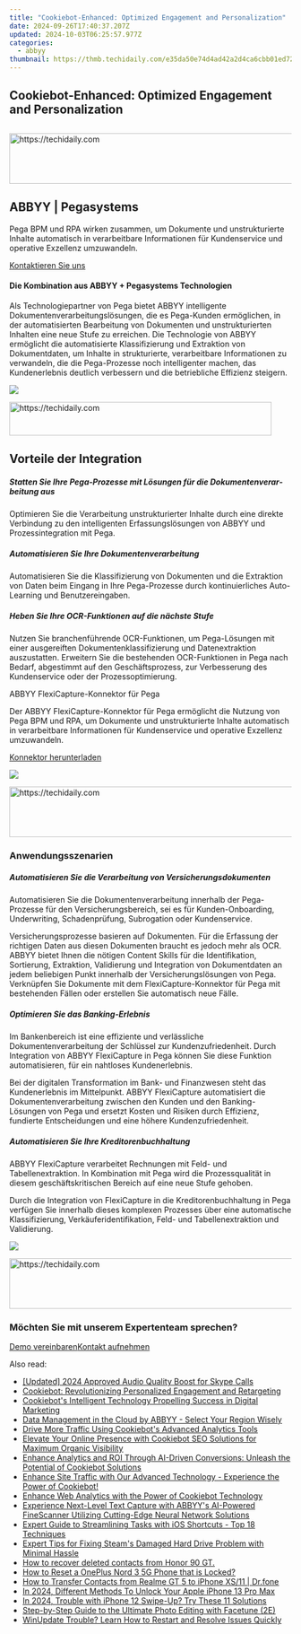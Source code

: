 ```yaml
---
title: "Cookiebot-Enhanced: Optimized Engagement and Personalization"
date: 2024-09-26T17:40:37.207Z
updated: 2024-10-03T06:25:57.977Z
categories:
  - abbyy
thumbnail: https://thmb.techidaily.com/e35da50e74d4ad42a2d4ca6cbb01ed721572402298c4b208ceac1efbbaaf58d4.png
---
```


## Cookiebot-Enhanced: Optimized Engagement and Personalization

## 

<!-- affiliate ads begin -->
<a href="https://appsumo.8odi.net/c/5597632/2052063/7443" target="_top" id="2052063">
  <img src="//a.impactradius-go.com/display-ad/7443-2052063" border="0" alt="https://techidaily.com" width="728" height="90"/>
</a>
<img height="0" width="0" src="https://appsumo.8odi.net/i/5597632/2052063/7443" style="position:absolute;visibility:hidden;" border="0" />
<!-- affiliate ads end -->

## ABBYY | Pegasystems 

Pega BPM und RPA wirken zusammen, um Dokumente und unstrukturierte Inhalte automatisch in verarbeitbare Informationen für Kundenservice und operative Exzellenz umzuwandeln.

[Kontaktieren Sie uns](https://tools.techidaily.com/abbyy/products/)

#### Die Kombination aus ABBYY + Pegasystems Technologien 

Als Technologiepartner von Pega bietet ABBYY intelligente Dokumentenverarbeitungslösungen, die es Pega-Kunden ermöglichen, in der automatisierten Bearbeitung von Dokumenten und unstrukturierten Inhalten eine neue Stufe zu erreichen. Die Technologie von ABBYY ermöglicht die automatisierte Klassifizierung und Extraktion von Dokumentdaten, um Inhalte in strukturierte, verarbeitbare Informationen zu verwandeln, die die Pega-Prozesse noch intelligenter machen, das Kundenerlebnis deutlich verbessern und die betriebliche Effizienz steigern.

![](https://content.abbyy.com/-/media/project/abbyy/abbyy/solutions/digital-onboarding/overview-image.jpg?h=716&iar=0&w=1272)

<!-- affiliate ads begin -->
<a href="https://aligracehair.sjv.io/c/5597632/2135360/19272" target="_top" id="2135360">
  <img src="//a.impactradius-go.com/display-ad/19272-2135360" border="0" alt="https://techidaily.com" width="468" height="60"/>
</a>
<img height="0" width="0" src="https://aligracehair.sjv.io/i/5597632/2135360/19272" style="position:absolute;visibility:hidden;" border="0" />
<!-- affiliate ads end -->

## Vorteile der Integration

##### Statten Sie Ihre Pega-Prozesse mit Lösungen für die Dokumentenverar­beitung aus 

Optimieren Sie die Verarbeitung unstrukturierter Inhalte durch eine direkte Verbindung zu den intelligenten Erfassungslösungen von ABBYY und Prozessintegration mit Pega.

##### Automatisieren Sie Ihre Dokumentenverar­beitung 

Automatisieren Sie die Klassifizierung von Dokumenten und die Extraktion von Daten beim Eingang in Ihre Pega-Prozesse durch kontinuierliches Auto-Learning und Benutzereingaben.

##### Heben Sie Ihre OCR-Funktionen auf die nächste Stufe 

Nutzen Sie branchenführende OCR-Funktionen, um Pega-Lösungen mit einer ausgereiften Dokumentenklassifizierung und Datenextraktion auszustatten. Erweitern Sie die bestehenden OCR-Funktionen in Pega nach Bedarf, abgestimmt auf den Geschäftsprozess, zur Verbesserung des Kundenservice oder der Prozessoptimierung.

ABBYY FlexiCapture-Konnektor für Pega 

Der ABBYY FlexiCapture-Konnektor für Pega ermöglicht die Nutzung von Pega BPM und RPA, um Dokumente und unstrukturierte Inhalte automatisch in verarbeitbare Informationen für Kundenservice und operative Exzellenz umzuwandeln.

[Konnektor herunterladen](https://tools.techidaily.com/abbyy/products/)

![](https://content.abbyy.com/-/media/feature/basecomponents/clients/pegasystems_logo_rev_120px.png?h=26&iar=0&w=120)

<!-- affiliate ads begin -->
<a href="https://appsumo.8odi.net/c/5597632/2144278/7443" target="_top" id="2144278">
  <img src="//a.impactradius-go.com/display-ad/7443-2144278" border="0" alt="https://techidaily.com" width="728" height="90"/>
</a>
<img height="0" width="0" src="https://appsumo.8odi.net/i/5597632/2144278/7443" style="position:absolute;visibility:hidden;" border="0" />
<!-- affiliate ads end -->

### Anwendungsszenarien 

##### Automatisieren Sie die Verarbeitung von Versicherungsdokumenten 

Automatisieren Sie die Dokumentenverarbeitung innerhalb der Pega-Prozesse für den Versicherungsbereich, sei es für Kunden-Onboarding, Underwriting, Schadenprüfung, Subrogation oder Kundenservice. 

Versicherungsprozesse basieren auf Dokumenten. Für die Erfassung der richtigen Daten aus diesen Dokumenten braucht es jedoch mehr als OCR. ABBYY bietet Ihnen die nötigen Content Skills für die Identifikation, Sortierung, Extraktion, Validierung und Integration von Dokumentdaten an jedem beliebigen Punkt innerhalb der Versicherungslösungen von Pega. Verknüpfen Sie Dokumente mit dem FlexiCapture-Konnektor für Pega mit bestehenden Fällen oder erstellen Sie automatisch neue Fälle. 

##### Optimieren Sie das Banking-Erlebnis 

Im Bankenbereich ist eine effiziente und verlässliche Dokumentenverarbeitung der Schlüssel zur Kundenzufriedenheit. Durch Integration von ABBYY FlexiCapture in Pega können Sie diese Funktion automatisieren, für ein nahtloses Kundenerlebnis. 

Bei der digitalen Transformation im Bank- und Finanzwesen steht das Kundenerlebnis im Mittelpunkt. ABBYY FlexiCapture automatisiert die Dokumentenverarbeitung zwischen den Kunden und den Banking-Lösungen von Pega und ersetzt Kosten und Risiken durch Effizienz, fundierte Entscheidungen und eine höhere Kundenzufriedenheit. 

##### Automatisieren Sie Ihre Kreditorenbuchhaltung 

ABBYY FlexiCapture verarbeitet Rechnungen mit Feld- und Tabellenextraktion. In Kombination mit Pega wird die Prozessqualität in diesem geschäftskritischen Bereich auf eine neue Stufe gehoben. 

Durch die Integration von FlexiCapture in die Kreditorenbuchhaltung in Pega verfügen Sie innerhalb dieses komplexen Prozesses über eine automatische Klassifizierung, Verkäuferidentifikation, Feld- und Tabellenextraktion und Validierung. 

![](https://content.abbyy.com/-/media/feature/basecomponents/assets-thumbnails/abbyy_microscopic_web_photos_2_1486--836.jpg?h=836&iar=0&w=1486)

<!-- affiliate ads begin -->
<a href="https://appsumo.8odi.net/c/5597632/2075472/7443" target="_top" id="2075472">
  <img src="//a.impactradius-go.com/display-ad/7443-2075472" border="0" alt="https://techidaily.com" width="728" height="90"/>
</a>
<img height="0" width="0" src="https://appsumo.8odi.net/i/5597632/2075472/7443" style="position:absolute;visibility:hidden;" border="0" />
<!-- affiliate ads end -->

### Möchten Sie mit unserem Expertenteam sprechen?

[Demo vereinbaren](https://tools.techidaily.com/abbyy/products/)[Kontakt aufnehmen](https://tools.techidaily.com/abbyy/products/)

<ins class="adsbygoogle"
     style="display:block"
     data-ad-format="autorelaxed"
     data-ad-client="ca-pub-7571918770474297"
     data-ad-slot="1223367746"></ins>

<ins class="adsbygoogle"
     style="display:block"
     data-ad-client="ca-pub-7571918770474297"
     data-ad-slot="8358498916"
     data-ad-format="auto"
     data-full-width-responsive="true"></ins>

<span class="atpl-alsoreadstyle">Also read:</span>
<div><ul>
<li><a href="https://screen-capture.techidaily.com/updated-2024-approved-audio-quality-boost-for-skype-calls/"><u>[Updated] 2024 Approved Audio Quality Boost for Skype Calls</u></a></li>
<li><a href="https://solve-hot.techidaily.com/cookiebot-revolutionizing-personalized-engagement-and-retargeting/"><u>Cookiebot: Revolutionizing Personalized Engagement and Retargeting</u></a></li>
<li><a href="https://solve-hot.techidaily.com/cookiebots-intelligent-technology-propelling-success-in-digital-marketing/"><u>Cookiebot's Intelligent Technology Propelling Success in Digital Marketing</u></a></li>
<li><a href="https://solve-hot.techidaily.com/data-management-in-the-cloud-by-abbyy-select-your-region-wisely/"><u>Data Management in the Cloud by ABBYY - Select Your Region Wisely</u></a></li>
<li><a href="https://solve-hot.techidaily.com/drive-more-traffic-using-cookiebots-advanced-analytics-tools/"><u>Drive More Traffic Using Cookiebot's Advanced Analytics Tools</u></a></li>
<li><a href="https://solve-hot.techidaily.com/elevate-your-online-presence-with-cookiebot-seo-solutions-for-maximum-organic-visibility/"><u>Elevate Your Online Presence with Cookiebot SEO Solutions for Maximum Organic Visibility</u></a></li>
<li><a href="https://solve-hot.techidaily.com/enhance-analytics-and-roi-through-ai-driven-conversions-unleash-the-potential-of-cookiebot-solutions/"><u>Enhance Analytics and ROI Through AI-Driven Conversions: Unleash the Potential of Cookiebot Solutions</u></a></li>
<li><a href="https://solve-hot.techidaily.com/enhance-site-traffic-with-our-advanced-technology-experience-the-power-of-cookiebot/"><u>Enhance Site Traffic with Our Advanced Technology - Experience the Power of Cookiebot!</u></a></li>
<li><a href="https://solve-hot.techidaily.com/enhance-web-analytics-with-the-power-of-cookiebot-technology/"><u>Enhance Web Analytics with the Power of Cookiebot Technology</u></a></li>
<li><a href="https://solve-hot.techidaily.com/experience-next-level-text-capture-with-abbyys-ai-powered-finescanner-utilizing-cutting-edge-neural-network-solutions/"><u>Experience Next-Level Text Capture with ABBYY's AI-Powered FineScanner Utilizing Cutting-Edge Neural Network Solutions</u></a></li>
<li><a href="https://technical-tips.techidaily.com/expert-guide-to-streamlining-tasks-with-ios-shortcuts-top-18-techniques/"><u>Expert Guide to Streamlining Tasks with iOS Shortcuts - Top 18 Techniques</u></a></li>
<li><a href="https://win-solutions.techidaily.com/expert-tips-for-fixing-steams-damaged-hard-drive-problem-with-minimal-hassle/"><u>Expert Tips for Fixing Steam's Damaged Hard Drive Problem with Minimal Hassle</u></a></li>
<li><a href="https://blog-min.techidaily.com/how-to-recover-deleted-contacts-from-honor-90-gt-by-fonelab-android-recover-contacts/"><u>How to recover deleted contacts from Honor 90 GT.</u></a></li>
<li><a href="https://easy-unlock-android.techidaily.com/how-to-reset-a-oneplus-nord-3-5g-phone-that-is-locked-by-drfone-android/"><u>How to Reset a OnePlus Nord 3 5G Phone that is Locked?</u></a></li>
<li><a href="https://blog-min.techidaily.com/how-to-transfer-contacts-from-realme-gt-5-to-iphone-xs11-drfone-by-drfone-transfer-from-android-transfer-from-android/"><u>How to Transfer Contacts from Realme GT 5 to iPhone XS/11 | Dr.fone</u></a></li>
<li><a href="https://ios-unlock.techidaily.com/in-2024-different-methods-to-unlock-your-apple-iphone-13-pro-max-by-drfone-ios/"><u>In 2024, Different Methods To Unlock Your Apple iPhone 13 Pro Max</u></a></li>
<li><a href="https://ios-unlock.techidaily.com/in-2024-trouble-with-iphone-12-swipe-up-try-these-11-solutions-by-drfone-ios/"><u>In 2024, Trouble with iPhone 12 Swipe-Up? Try These 11 Solutions</u></a></li>
<li><a href="https://extra-tips.techidaily.com/step-by-step-guide-to-the-ultimate-photo-editing-with-facetune-2e/"><u>Step-by-Step Guide to the Ultimate Photo Editing with Facetune (2E)</u></a></li>
<li><a href="https://common-error.techidaily.com/1723208592788-winupdate-trouble-learn-how-to-restart-and-resolve-issues-quickly/"><u>WinUpdate Trouble? Learn How to Restart and Resolve Issues Quickly</u></a></li>
</ul></div>

